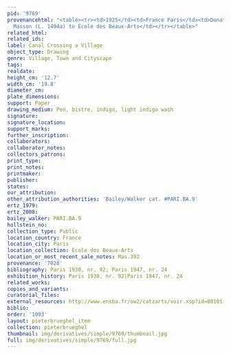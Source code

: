 ```yaml
---
pid: '9769'
provenancehtml: "<table><tr><td>1925</td><td>France Paris</td><td>Donated by Jean
  Masson (L. 1494a) to École des Beaux-Arts</td></tr></table>"
related_html:
related_ids:
label: Canal Crossing a Village
object_type: Drawing
genre: Village, Town and Cityscape
tags:
realdate:
height_cm: '12.7'
width_cm: '19.8'
diameter_cm:
plate_dimensions:
support: Paper
drawing_medium: Pen, bistre, indigo, light indigo wash
signature:
signature_location:
support_marks:
further_inscription:
collaborators:
collaborator_notes:
collectors_patrons:
print_type:
print_notes:
printmaker:
publisher:
states:
our_attribution:
other_attribution_authorities: 'Bailey/Walker cat. #PARI.BA.9'
ertz_1979:
ertz_2008:
bailey_walker: PARI.BA.9
hollstein_no:
collection_type: Public
location_country: France
location_city: Paris
location_collection: École des Beaux-Arts
location_or_most_recent_sale_notes: Mas.392
provenance: '7028'
bibliography: Paris 1930, nr. 92; Paris 1947, nr. 24
exhibition_history: Paris 1930, nr. 92|Paris 1947, nr. 24
related_works:
copies_and_variants:
curatorial_files:
external_resources: http://www.ensba.fr/ow2/catzarts/voir.xsp?id=00101-23835&qid=sdx_q3&n=8&sf=&e=
biblio:
order: '1093'
layout: pieterbrueghel_item
collection: pieterbrueghel
thumbnail: img/derivatives/simple/9769/thumbnail.jpg
full: img/derivatives/simple/9769/full.jpg
---
```

